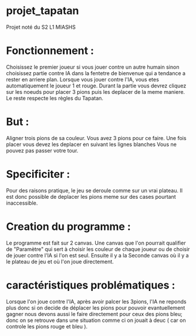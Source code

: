 # projet_tapatan
Projet noté du S2 L1 MIASHS
 
 
 # Fonctionnement :

 Choisissez le premier joueur si vous jouer contre un autre humain sinon choisissez partie contre IA dans la fentetre de bienvenue qui a tendance a rester en arriere plan. Lorsque vous jouer contre l'IA, vous etes automatiquement le joueur 1 et rouge. Durant la partie vous devrez cliquez sur les noeuds pour placer 3 pions puis les deplacer de la meme maniere. Le reste respecte les règles du Tapatan.

# But :

 Aligner trois pions de sa couleur. Vous avez 3 pions pour ce faire. Une fois placer vous devez les deplacer en suivant les lignes blanches Vous ne pouvez pas passer votre tour.

# Specificiter :

 Pour des raisons pratique, le jeu se deroule comme sur un vrai plateau. Il est donc possible de deplacer les pions meme sur des cases pourtant inaccessible.

# Creation du programme :

 Le programme est fait sur 2 canvas. Une canvas que l'on pourrait qualifier de "Paramètre" qui sert à choisir les couleur de chaque joueur ou de choisir de jouer contre l'IA si l'on est seul. Ensuite il y a la Seconde canvas où il y a le plateau de jeu et où l'on joue directement. 

# caractéristiques problématiques :

 Lorsque l'on joue contre l'IA, après avoir palcer les 3pions, l'IA ne reponds plus donc si on decide de déplacer les pions pour pouvoir evantuellement gagner nous devons aussi le faire directement pour ceux des pions bleu; donc on se retrouve dans une situation comme ci on jouait à deuc ( car on controle les pions rouge et bleu ).
